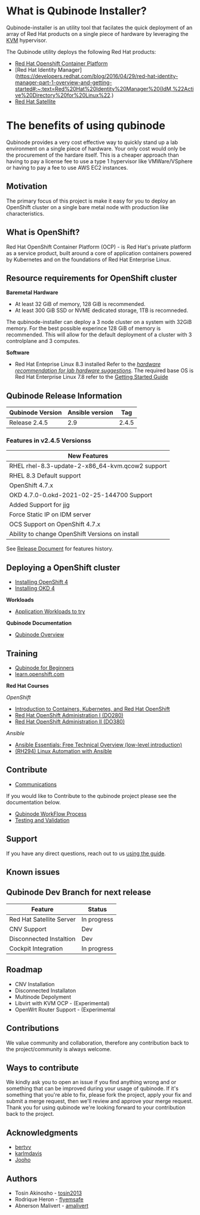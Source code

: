 # What is Qubinode Installer?
Qubinode-installer is an utility tool that facilates the quick deployment of an array of Red Hat products on a single piece of hardware by leveraging the [KVM](https://www.linux-kvm.org/page/Main_Page) hypervisor.

The Qubinode utility deploys the following Red Hat products:
* [Red Hat Openshift Container Platform](https://www.openshift.com/)
* [Red Hat Identity Manager](https://developers.redhat.com/blog/2016/04/29/red-hat-identity-manager-part-1-overview-and-getting-started#:~:text=Red%20Hat%20Identity%20Manager%20(IdM,%22Active%20Directory%20for%20Linux%22.)
* [Red Hat Satellite](https://www.redhat.com/en/technologies/management/satellite)

# The benefits of using qubinode
Qubinode provides a very cost effective way to quickly stand up a lab environment on a single piece of hardware. Your only cost would only be the procurement of the hardare itself. This is a cheaper approach than having to pay a license fee to use a type 1 hypervisor like VMWare/VSphere or having to pay a fee to use AWS EC2 instances.

## Motivation
The primary focus of this project is make it easy for you to deploy an OpenShift cluster on a single bare metal node with production like characteristics.

## What is OpenShift?
Red Hat OpenShift Container Platform (OCP) - is Red Hat's private platform as a service product, built around a core of application containers powered by Kubernetes and on the foundations of Red Hat Enterprise Linux.

## Resource requirements for OpenShift cluster

**Baremetal Hardware**
* At least 32 GiB of memory, 128 GiB is recommended.
* At least 300 GiB SSD or NVME dedicated storage, 1TB is recomneded.

The qubinode-installer can deploy a 3 node cluster on a system with 32GiB memory.
For the best possible experince 128 GiB of memory is recommended. This will allow
for the default deployment of a cluster with 3 controlplane and 3 computes.

**Software**
* Red Hat Enteprise Linux 8.3 installed 
Refer to the _[hardware recommendation for lab hardware suggestions](docs/qubinode/hardwareguide.md)_.
The required base OS is Red Hat Enterprise Linux 7.8 refer to the [Getting Started Guide](docs/README.md)

## Qubinode Release Information

| Qubinode Version  | Ansible version | Tag |
| ------------- | ----------------- |-----------------|
|     Release 2.4.5     | 2.9               | 2.4.5 |

### Features in v2.4.5 Versionss

New Features |
-- |
RHEL rhel-8.3-update-2-x86_64-kvm.qcow2 support |
RHEL 8.3 Default support |
OpenShift 4.7.x |
OKD 4.7.0-0.okd-2021-02-25-144700 Support |
Added Support for [jig](https://github.com/kenmoini/jig) |
Force Static IP on IDM server |
OCS Support on OpenShift 4.7.x |
Ability to change OpenShift Versions on install |


See [Release Document](docs/qubinode/releases.md) for features history.

## Deploying a OpenShift cluster

- [Installing OpenShift 4](docs/qubinode/openshift4_installation_steps.md)
- [Installing OKD 4](docs/qubinode/okd4_installation_steps.md)

**Workloads**
- [Application Workloads to try](docs/qubinode/workloads/README.md)

**Qubinode Documentation**
- [Qubinode Overview](docs/README.md)

## Training
* [Qubinode for Beginners](docs/beginners.md)
* [learn.openshift.com](https://learn.openshift.com/)

**Red Hat Courses**

_OpenShift_
* [Introduction to Containers, Kubernetes, and Red Hat OpenShift](https://www.redhat.com/en/services/training/do180-introduction-containers-kubernetes-red-hat-openshift)
* [Red Hat OpenShift Administration I (DO280)](https://www.redhat.com/en/services/training/do280-red-hat-openshift-administration-i)
* [Red Hat OpenShift Administration II (DO380)](https://www.redhat.com/en/services/training/do380-red-hat-openshift-administration-ii-high-availability)

_Ansible_
- [Ansible Essentials: Free Technical Overview (low-level introduction)](https://www.redhat.com/en/services/training/do007-ansible-essentials-simplicity-automation-technical-overview)
- [(RH294) Linux Automation with Ansible](https://www.redhat.com/en/services/training/rh294-red-hat-system-administration-iii-linux-automation)

## Contribute
* [Communications](docs/qubinode/communication.md)


If you would like to Contribute to the qubinode project please see the documentation below.  
* [Qubinode WorkFlow Process](docs/CONTRIBUTING.md)  
* [Testing and Validation](test/README.md)  

## Support
If you have any direct questions, reach out to us [using the guide](docs/communication.md).

## Known issues

## Qubinode Dev Branch for next release
Feature  |  Status
--|---
Red Hat Satellite Server  | In progress
CNV Support | Dev
Disconnected Instaltion | Dev  
Cockpit Integration | In progress

## Roadmap
* CNV Installation 
* Disconnected Installaton
* Multinode Depolyment
* Libvirt with KVM  OCP - (Experimental)
* OpenWrt Router Support - (Experimental

## Contributions
We value community and collaboration, therefore any contribution back to the project/community is always welcome. 

## Ways to contribute
We kindly ask you to open an issue if you find anything wrong and or something that can be improved during your usage of qubinode. If it's something that you're able to fix, please fork the project, apply your fix and submit a merge request, then we'll review and approve your merge request. Thank you for using qubinode we're looking forward to your contribution back to the project.

## Acknowledgments
* [bertvv](https://github.com/bertvv)
* [karlmdavis](https://github.com/karlmdavis)
* [Jooho](https://github.com/Jooho)

## Authors
* Tosin Akinosho - [tosin2013](https://github.com/tosin2013)
* Rodrique Heron - [flyemsafe](https://github.com/flyemsafe)
* Abnerson Malivert - [amalivert](https://github.com/amalivert)
